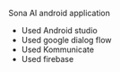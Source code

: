 Sona AI android application
- Used Android studio
- Used google dialog flow
- Used Kommunicate
- Used firebase
